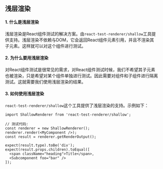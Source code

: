 ## 浅层渲染

#### 1. 什么是浅层渲染

浅层渲染是React组件测试的解决方案。由```react-test-renderer/shallow```工具提供支持。浅层渲染不依赖与DOM，它会返回React组件元素引用，并且不渲染其子元素。这样就可以对这个组件进行测试。

#### 2. 为什么要用浅层渲染

对React组件测试是很常见的需求，对React组件测试时候，我们不希望其子元素也被渲染，只是希望对某个组件单独进行测试。因此需要对组件和子组件进行隔离测试。这就需要我们使用浅层渲染的结果。

#### 3. 如何使用浅层渲染

```react-test-renderer/shallow```这个工具提供了浅层渲染的支持。示例如下：

```
import ShallowRenderer from 'react-test-renderer/shallow';

// 测试代码:
const renderer = new ShallowRenderer();
renderer.render(<MyComponent />);
const result = renderer.getRenderOutput();

expect(result.type).toBe('div');
expect(result.props.children).toEqual([
  <span className="heading">Title</span>,
  <Subcomponent foo="bar" />
]);
```